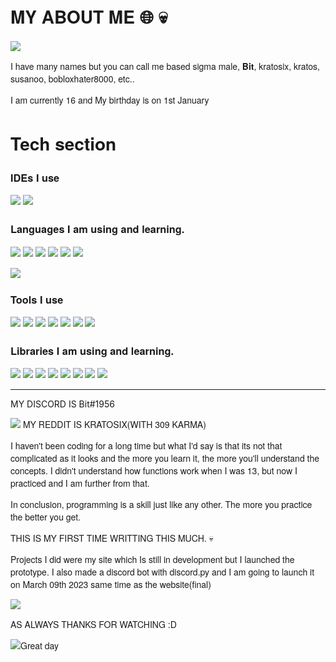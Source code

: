 # MY ABOUT ME 🌐 💀
![](https://camo.githubusercontent.com/eda952606e44946107dd462367cf1617b6e4d69d12da473328b31109b6ebe338/68747470733a2f2f6769662e736b692f64656d6f2e676966)

<p>I have many names but you can call me based sigma male, <b>Bit</b>, kratosix, kratos, susanoo, bobloxhater8000, etc..</p>

<p>I am currently 16 and My birthday is on 1st January </p>

# Tech section

<h3>IDEs I use</h3>

![](https://camo.githubusercontent.com/e685e0ef4f4dafd79a66e501b7a061ff44f64422329e2ef08f7a9bc035c814d0/68747470733a2f2f696d672e736869656c64732e696f2f62616467652f2d56697375616c5f53747564696f5f436f64652d3030374143433f7374796c653d666f722d7468652d6261646765266c6f676f3d56697375616c25323053747564696f253230436f6465266c6f676f436f6c6f723d7768697465266c6162656c436f6c6f723d313031303130)
![](https://img.shields.io/badge/pycharm-green?logo=pycharm&logoColor=yellow&style=for-the-badge)

<h3>Languages I am using and learning.</h3>

![](https://img.shields.io/badge/python-blue?logo=python&logoColor=yellow&style=for-the-badge)
![](https://img.shields.io/badge/javascript-yellow?logo=python&logoColor=black&style=for-the-badge)
![](https://img.shields.io/badge/html-orange?logo=html&logoColor=black&style=for-the-badge)
![](https://img.shields.io/badge/css-purple?logo=css&logoColor=grey&style=for-the-badge)
![](https://img.shields.io/badge/c++-black?logo=cpp&logoColor=white&style=for-the-badge)
![](https://img.shields.io/badge/-black?logo=c&logoColor=white&style=for-the-badge)

![](https://img.shields.io/badge/swift-black?logo=swift&logoColor=white&style=for-the-badge)

<h3>Tools I use </h3>

![](https://img.shields.io/badge/git-purple?logo=git&logoColor=white&style=for-the-badge)
![](https://img.shields.io/badge/github-black?logo=github&logoColor=white&style=for-the-badge)
![](https://badgen.net/badge/icon/terminal?icon=terminal&label)
![](https://badgen.net/badge/icon/slack?icon=slack&label)
![](https://badgen.net/badge/icon/npm?icon=npm&label)
![](https://badgen.net/pypi/v/pip)
![](https://img.shields.io/badge/heroku-purple?logo=heroku&logoColor=white&style=for-the-badge)
<h3>Libraries I am using and learning.</h3>

![](https://img.shields.io/badge/numpy-gold?logo=numpy&logoColor=white&style=for-the-badge)
![](https://img.shields.io/badge/tensorflow-orange?logo=tensorflow&logoColor=white&style=for-the-badge)
![](https://img.shields.io/badge/requests-black?logo=black&logoColor=white&style=for-the-badge)
![](https://img.shields.io/badge/bootstrap-violet?logo=bootstrap&logoColor=white&style=for-the-badge)
![](https://img.shields.io/badge/discord.py-blue?logo=discord.py&logoColor=white&style=for-the-badge)
![](https://img.shields.io/badge/flask-black?logo=flask&logoColor=white&style=for-the-badge)
![](https://img.shields.io/badge/django-black?logo=django&logoColor=white&style=for-the-badge)
![](https://img.shields.io/badge/openai-white?logo=openai&logoColor=black&style=for-the-badge)

<hr>
MY DISCORD IS Bit#1956

![](https://media.wzzm13.com/assets/ETONLINE/images/d0be457c-fcae-46e9-a69a-12b16e38d9ea/d0be457c-fcae-46e9-a69a-12b16e38d9ea_1920x1080.jpg)
MY REDDIT IS KRATOSIX(WITH 309 KARMA)

I haven't been coding for a long time but what I'd say is that its not that complicated as it looks and the more you learn it, the more you'll understand the concepts. I didn't understand how functions work when I was 13, but now I practiced and I am further from that.

<p>In conclusion, programming is a skill just like any other. The more you practice the better you get.</p>


THIS IS MY FIRST TIME WRITTING THIS MUCH. 💀

<p>Projects I did were my site which Is still in development but I launched the prototype.
I also made a discord bot with discord.py and I am going to launch it on March 09th 2023 same time as the website(final)</p>


<img src="img.JPG"/>

<style>
    h3{
        transition: transform 300ms ease-out;
    }

    h3:hover{
        transform: translateX(10px)
    }
</style>

AS ALWAYS THANKS FOR WATCHING :D

<style>
    *{
        font-family:Helvetica Neue;
        font-size:bold;
    }
</style>

![Great day](https://media.giphy.com/media/Y6n8BxWLTsMeRC4sZD/giphy.gif)
